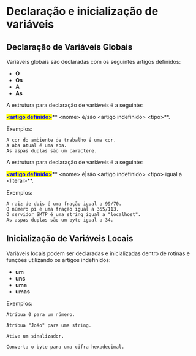 # Declaração e inicialização de variáveis

## Declaração de Variáveis Globais

Variáveis globais são declaradas com os seguintes artigos definidos:

* **O**
* **Os**
* **A**
* **As**

A estrutura para declaração de variáveis é a seguinte:

<mark style="color:blue;">**\<artigo definido>**</mark>** **<mark style="color:purple;">**\<nome>**</mark>** é/são **<mark style="color:red;">**\<artigo indefinido>**</mark>** **<mark style="color:green;">**\<tipo>**</mark>.

Exemplos:

```
A cor do ambiente de trabalho é uma cor.
A aba atual é uma aba.
As aspas duplas são um caractere.
```

A estrutura para declaração de variáveis é a seguinte:

<mark style="color:blue;">**\<artigo definido>**</mark>** **<mark style="color:purple;">**\<nome>**</mark>** é|são **<mark style="color:red;">**\<artigo indefinido>**</mark>** **<mark style="color:green;">**\<tipo>**</mark>** igual a **<mark style="background-color:orange;">**\<literal>**</mark>.

Exemplos:

```
A raiz de dois é uma fração igual a 99/70.
O número pi é uma fração igual a 355/113.
O servidor SMTP é uma string igual a "localhost".
As aspas duplas são um byte igual a 34.
```

## Inicialização de Variáveis Locais

Variáveis locais podem ser declaradas e inicializadas dentro de rotinas e funções utilizando os artigos indefinidos:

* **um**
* **uns**
* **uma**
* **umas**

Exemplos:

```
Atribua 0 para um número.

Atribua "João" para uma string.

Ative um sinalizador.

Converta o byte para uma cifra hexadecimal.
```
